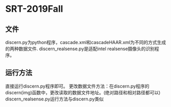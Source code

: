# SRT-2019Fall
## 文件
discern.py为python程序，cascade.xml和cascadeHAAR.xml为不同的方式生成的两种数据文件.
discern_realsense.py是适配intel realsense摄像头的识别程序。
## 运行方法
直接运行discern.py程序即可。
更改数据文件方法：在discern.py程序的discern(img)函数中，更改读取的数据文件地址。(绝对路径和相对路径都可以)
discern_realsense.py运行方法与discern.py类似
